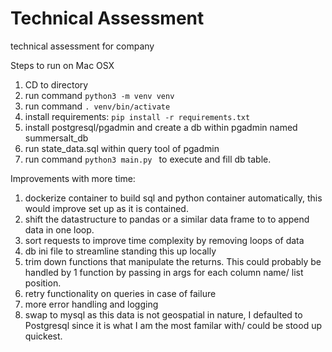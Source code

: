 # Technical Assessment
technical assessment for company



Steps to run on Mac OSX
1) CD to directory
2) run command `python3 -m venv venv`
3) run command `. venv/bin/activate`
4) install requirements: `pip install -r requirements.txt`
5) install postgresql/pgadmin and create a db within pgadmin named summersalt_db
6) run state_data.sql within query tool of pgadmin
7) run command `python3 main.py ` to execute and fill db table.  


Improvements with more time: 
1) dockerize container to build sql and python container automatically, this would improve set up as it is contained.  
2) shift the datastructure to pandas or a similar data frame to to append data in one loop.
3) sort requests to improve time complexity by removing loops of data
4) db ini file to streamline standing this up locally
5) trim down functions that manipulate the returns.  This could probably be handled by 1 function by passing in args for each column name/ list position.
6) retry functionality on queries in case of failure
7) more error handling and logging 
8) swap to mysql as this data is not geospatial in nature, I defaulted to Postgresql since it is what I am the most familar with/ could be stood up quickest. 

